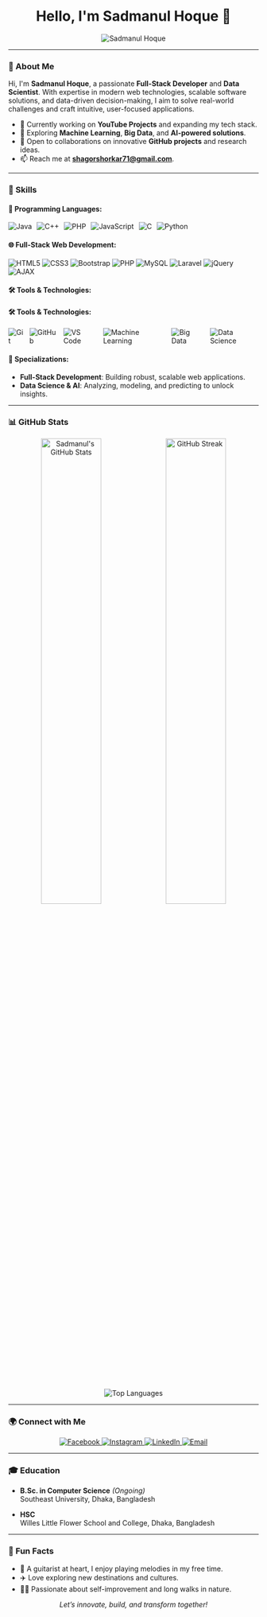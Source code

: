 <h1 align="center">Hello, I'm Sadmanul Hoque 👋</h1>

<p align="center">
  <img src="https://drive.google.com/uc?export=view&id=1iVkCaOxSKlUGBSSjEGriyzFy6EoNr1uK" alt="Sadmanul Hoque" />
</p>

---

### 🚀 About Me  

Hi, I'm **Sadmanul Hoque**, a passionate **Full-Stack Developer** and **Data Scientist**. With expertise in modern web technologies, scalable software solutions, and data-driven decision-making, I aim to solve real-world challenges and craft intuitive, user-focused applications.  

- 🔭 Currently working on **YouTube Projects** and expanding my tech stack.  
- 🌱 Exploring **Machine Learning**, **Big Data**, and **AI-powered solutions**.  
- 👯 Open to collaborations on innovative **GitHub projects** and research ideas.  
- 📫 Reach me at **shagorshorkar71@gmail.com**.  

---

### 💼 Skills  

#### 🔧 **Programming Languages:**  
<div style="display: flex; gap: 10px;">
  <img src="https://img.shields.io/badge/Java-007396?style=for-the-badge&logo=java&logoColor=white" alt="Java" />
  <img src="https://img.shields.io/badge/C%2B%2B-00599C?style=for-the-badge&logo=c%2B%2B&logoColor=white" alt="C++" />
  <img src="https://img.shields.io/badge/PHP-777BB4?style=for-the-badge&logo=php&logoColor=white" alt="PHP" />
  <img src="https://img.shields.io/badge/JavaScript-F7DF1E?style=for-the-badge&logo=javascript&logoColor=black" alt="JavaScript" />
  <img src="https://img.shields.io/badge/C-A8B9CC?style=for-the-badge&logo=c&logoColor=white" alt="C" />
  <img src="https://img.shields.io/badge/Python-3776AB?style=for-the-badge&logo=python&logoColor=white" alt="Python" />
</div>

#### 🌐 **Full-Stack Web Development:**  
  <img src="https://img.shields.io/badge/HTML5-E34F26?style=for-the-badge&logo=html5&logoColor=white" alt="HTML5" />
  <img src="https://img.shields.io/badge/CSS3-1572B6?style=for-the-badge&logo=css3&logoColor=white" alt="CSS3" />
  <img src="https://img.shields.io/badge/Bootstrap-7952B3?style=for-the-badge&logo=bootstrap&logoColor=white" alt="Bootstrap" />
  <img src="https://img.shields.io/badge/PHP-777BB4?style=for-the-badge&logo=php&logoColor=white" alt="PHP" />
  <img src="https://img.shields.io/badge/MySQL-4479A1?style=for-the-badge&logo=mysql&logoColor=white" alt="MySQL" />
  <img src="https://img.shields.io/badge/Laravel-FF2D20?style=for-the-badge&logo=laravel&logoColor=white" alt="Laravel" />
  <img src="https://img.shields.io/badge/jQuery-0769AD?style=for-the-badge&logo=jquery&logoColor=white" alt="jQuery" />
  <img src="https://img.shields.io/badge/AJAX-5C2D91?style=for-the-badge&logo=ajax&logoColor=white" alt="AJAX" />
</div>

#### 🛠️ **Tools & Technologies:**  
#### 🛠️ **Tools & Technologies:**  
<div style="display: flex; gap: 10px;">
  <img src="https://img.shields.io/badge/Git-F05032?style=for-the-badge&logo=git&logoColor=white" alt="Git" />
  <img src="https://img.shields.io/badge/GitHub-181717?style=for-the-badge&logo=github&logoColor=white" alt="GitHub" />
  <img src="https://img.shields.io/badge/VS%20Code-007ACC?style=for-the-badge&logo=visual-studio-code&logoColor=white" alt="VS Code" />
  <img src="https://img.shields.io/badge/Machine%20Learning-FCC624?style=for-the-badge&logo=scikit-learn&logoColor=black" alt="Machine Learning" />
  <img src="https://img.shields.io/badge/Big%20Data-22AAFF?style=for-the-badge&logo=apache-spark&logoColor=white" alt="Big Data" />
  <img src="https://img.shields.io/badge/Data%20Science-2B303A?style=for-the-badge&logo=anaconda&logoColor=white" alt="Data Science" />
</div>


#### 🌟 **Specializations:**  
- **Full-Stack Development**: Building robust, scalable web applications.  
- **Data Science & AI**: Analyzing, modeling, and predicting to unlock insights.  

---

### 📊 GitHub Stats  

<p align="center">
  <img src="https://github-readme-stats.vercel.app/api?username=masterArnob&show_icons=true&theme=react&hide_border=true" alt="Sadmanul's GitHub Stats" width="49%" />  
  <img src="https://github-readme-streak-stats.herokuapp.com/?user=masterArnob&theme=react&hide_border=true" alt="GitHub Streak" width="49%" />  
  <img src="https://github-readme-stats.vercel.app/api/top-langs/?username=masterArnob&layout=compact&theme=react&hide_border=true" alt="Top Languages" />  
</p>

---

### 🌍 Connect with Me  

<p align="center">
  <a href="https://www.facebook.com/arnob.22690?mibextid=ZbWKwL">
    <img src="https://img.shields.io/badge/Facebook-1877F2?style=for-the-badge&logo=facebook&logoColor=white" alt="Facebook" />
  </a>
  <a href="https://www.instagram.com/_sadman_arnob_">
    <img src="https://img.shields.io/badge/Instagram-E4405F?style=for-the-badge&logo=instagram&logoColor=white" alt="Instagram" />
  </a>
  <a href="https://www.linkedin.com/in/sadmanul-hoque">
    <img src="https://img.shields.io/badge/LinkedIn-0A66C2?style=for-the-badge&logo=linkedin&logoColor=white" alt="LinkedIn" />
  </a>
  <a href="mailto:sadmanarnob31@gmail.com">
    <img src="https://img.shields.io/badge/Email-D14836?style=for-the-badge&logo=gmail&logoColor=white" alt="Email" />
  </a>
</p>

---

### 🎓 Education  

- **B.Sc. in Computer Science** *(Ongoing)*  
  Southeast University, Dhaka, Bangladesh  

- **HSC**  
  Willes Little Flower School and College, Dhaka, Bangladesh  

---

### 🌟 Fun Facts  

- 🎸 A guitarist at heart, I enjoy playing melodies in my free time.  
- ✈️ Love exploring new destinations and cultures.  
- 🚶‍♂️ Passionate about self-improvement and long walks in nature.  

<p align="center">
  <i>Let’s innovate, build, and transform together!</i>
</p>
